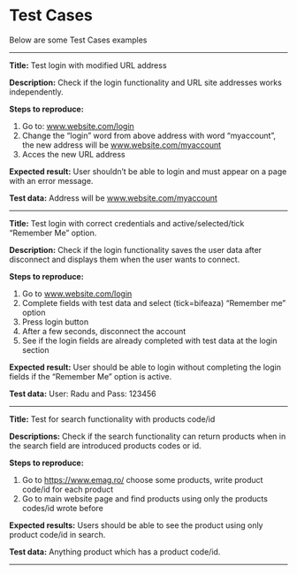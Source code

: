 # Test Cases

Below are some Test Cases examples 

---------------------

**Title:** 
Test login with modified URL address

**Description:**
Check if the login functionality and URL site addresses works independently. 

**Steps to reproduce:** 
1. Go to: www.website.com/login
2. Change the “login” word from above address with word “myaccount”, the new address will be  www.website.com/myaccount 
3. Acces the new URL address 

**Expected result:** User shouldn’t be able to login and must appear on a page with an error message. 

**Test data:** Address will be  www.website.com/myaccount 

---------------------

**Title:**
Test login with correct credentials and active/selected/tick  “Remember Me” option.

**Description:**
Check if the login functionality saves the user data after disconnect and displays them when the user wants to connect.

**Steps to reproduce:**
1. Go to  www.website.com/login
2. Complete fields with test data and select (tick=bifeaza) “Remember me” option
3. Press login button
4. After a few seconds, disconnect the account
5. See if the login fields are already completed with test data at the login section 

**Expected result:**
User should be able to login without completing the login fields if the “Remember Me” option is active. 

**Test data:** 
User: Radu and Pass: 123456

---------------------

**Title:**
Test for search functionality with products code/id 

**Descriptions:**
Check if the search functionality can return products when in the search field are introduced products codes or id.

**Steps to reproduce:**
1. Go to https://www.emag.ro/ choose some products, write product code/id for each product 
2. Go to main website page and find products using only the products codes/id wrote before  

**Expected results:**
Users should be able to see the product using only product code/id in search. 

**Test data:** 
Anything product which has a product code/id. 

---------------------
